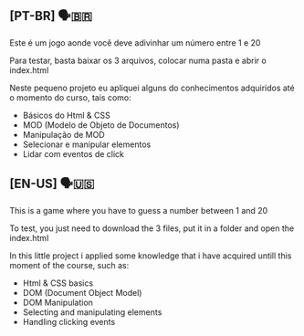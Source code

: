 ## [PT-BR] 🗣️🇧🇷
Este é um jogo aonde você deve adivinhar um número entre 1 e 20

Para testar, basta baixar os 3 arquivos, colocar numa pasta e abrir o index.html

Neste pequeno projeto eu apliquei alguns do conhecimentos adquiridos até o momento do curso, tais como:
- Básicos do Html & CSS
- MOD (Modelo de Objeto de Documentos)
- Manipulação de MOD
- Selecionar e manipular elementos
- Lidar com eventos de click

## [EN-US] 🗣️🇺🇸
This is a game where you have to guess a number between 1 and 20

To test, you just need to download the 3 files, put it in a folder and open the index.html

In this little project i applied some knowledge that i have acquired untill this moment of the course, such as:
- Html & CSS basics
- DOM (Document Object Model)
- DOM Manipulation
- Selecting and manipulating elements
- Handling clicking events
